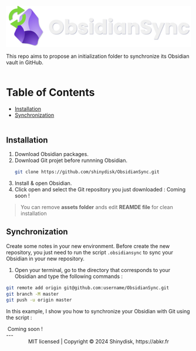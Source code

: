 <img src="./.assets/ObsidianSync.png"><br>

This repo aims to propose an initialization folder to synchronize its Obsidian vault in GitHub.<br><br>

# Table of Contents
- [Installation](#installation)
- [Synchronization](#synchronization)
<br><br>


## Installation

1. Download Obsidian packages.
2. Download Git projet before runnning Obsidian.
    ```bash
    git clone https://github.com/shinydisk/ObsidianSync.git
    ```
3. Install & open Obsidian.
4. Click open and select the Git repository you just downloaded :
Coming soon !
> You can remove **assets folder** ands edit **REAMDE file** for clean installation
## Synchronization

Create some notes in your new environment.
Before create the new repository, you just need to run the script ``.obsidiansync`` to sync your Obsidian in your new repository.

1. Open your terminal, go to the directory that corresponds to your Obsidian and type the following commands :
```bash
git remote add origin git@github.com:username/ObsidianSync.git
git branch -M master
git push -u origin master
```

In this example, I show you how to synchronize your Obsidian with Git using the script :

<img src="">
Coming soon !<br>
---
<div align="center">
  MIT licensed | Copyright © 2024 Shinydisk, https://abkr.fr
</div>
